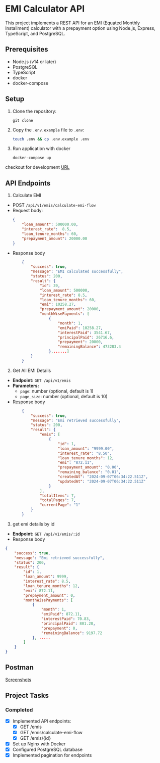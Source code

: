 # EMI Calculator API 

This project implements a REST API for an EMI (Equated Monthly Installment) calculator with a prepayment option using Node.js, Express, TypeScript, and PostgreSQL.

## Prerequisites

- Node.js (v14 or later)
- PostgreSQL
- TypeScript
- docker 
- docker-compose

## Setup

1. Clone the repository:
   ```
   git clone 
   ```
2. Copy the `.env.example` file to `.env`:
    ```bash
    touch .env && cp .env.example .env
    ```

2. Run application with docker
    ```
    docker-compose up 
    ```


checkout for development [URL](https://localhost:80/api/v1)




## API Endpoints

1. Calculate EMI
- POST `/api/v1/emis/calculate-emi-flow`
- Request body:
    ```json
    {
        "loan_amount": 500000.00,
        "interest_rate":  8.5,
        "loan_tenure_months": 60,
        "prepayment_amount": 20000.00
    }

    ```
- Response body
    ```json
        {
            "success": true,
            "message": "EMI calculated successfully",
            "status": 200,
            "result": {
                "id": 39,
                "loan_amount": 500000,
                "interest_rate": 8.5,
                "loan_tenure_months": 60,
                "emi": 10258.27,
                "prepayment_amount": 20000,
                "monthWisePayments": [
                    {
                        "month": 1,
                        "emiPaid": 10258.27,
                        "interestPaid": 3541.67,
                        "principalPaid": 26716.6,
                        "prepayment": 20000,
                        "remainingBalance": 473283.4
                    },......]
            }
        }
    ```
2. Get All EMI Details
- **Endpoint:** `GET /api/v1/emis`
- **Parameters:**
     - `page`: number (optional, default is 1)
     - `page_size`: number (optional, default is 10)
- Response body
    ```json
        {
            "success": true,
            "message": "Emi retrieved successfully",
            "status": 200,
            "result": {
                "emis": [
                    {
                        "id": 1,
                        "loan_amount": "9999.00",
                        "interest_rate": "8.50",
                        "loan_tenure_months": 12,
                        "emi": "872.11",
                        "prepayment_amount": "0.00",
                        "remaining_balance": "0.01",
                        "createdAt": "2024-09-07T06:34:22.511Z",
                        "updatedAt": "2024-09-07T06:34:22.511Z"
                    }
                ],
                "totalItems": 7,
                "totalPages": 7,
                "currentPage": "1"
            }
        }
    ```


3. get emi details by id 
- **Endpoint:** `GET /api/v1/emis/:id`
- Response body
```json
{
    "success": true,
    "message": "Emi retrieved successfully",
    "status": 200,
    "result": {
        "id": 1,
        "loan_amount": 9999,
        "interest_rate": 8.5,
        "loan_tenure_months": 12,
        "emi": 872.11,
        "prepayment_amount": 0,
        "monthWisePayments": [
            {
                "month": 1,
                "emiPaid": 872.11,
                "interestPaid": 70.83,
                "principalPaid": 801.28,
                "prepayment": 0,
                "remainingBalance": 9197.72
            }, .....
        ]
    }
}
```

## Postman 
[Screenshots](https://drive.google.com/drive/folders/1kbZlL4l99jiauDahr4uK8rDAUPRJrfyQ)


## Project Tasks

### Completed
- [x] Implemented API endpoints:
  - [x] GET /emis
  - [x] GET /emis/calculate-emi-flow
  - [x] GET /emis/{id}
- [x] Set up Nginx with Docker
- [x] Configured PostgreSQL database
- [x] Implemented pagination for endpoints
